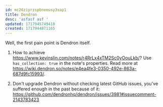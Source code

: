 ```yaml
---
id: mc26ziyrzspbnemusy3xap1
title: Dendron
desc: 'asfasf asf '
updated: 1717945749418
created: 1717944071165
---
```


Well, the first pain point is Dendron itself.

1. How to achieve https://www.kevinslin.com/notes/r4RrLx4xTM2Sc0yOouLkb/? Use `has_collection: true` in the note's properties. Read more at https://wiki.dendron.so/notes/e4ea4fe3-0350-492e-863a-687d9fc15993/.

2. Don't upgrade Dendron without checking latest GitHub issues, you've suffered enough in the past because of it: https://github.com/dendronhq/dendron/issues/3981#issuecomment-2143783423
